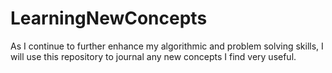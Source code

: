 # LearningNewConcepts
As I continue to further enhance my algorithmic and problem solving skills, I will use this repository to journal any new concepts I find very useful.
